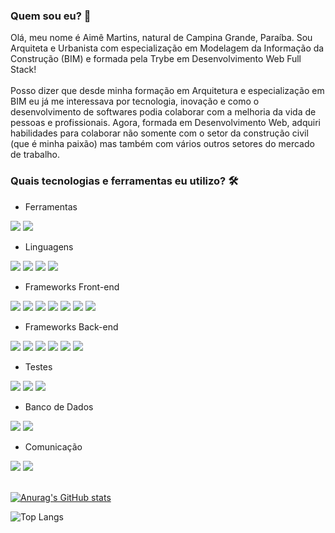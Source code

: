 ### Quem sou eu? 👋

Olá, meu nome é Aimê Martins, natural de Campina Grande, Paraíba. Sou Arquiteta e Urbanista com especialização em Modelagem da Informação da Construção (BIM) e formada pela Trybe em Desenvolvimento Web Full Stack! <br>
<br>
Posso dizer que desde minha formação em Arquitetura e especialização em BIM eu já me interessava por tecnologia, inovação e como o desenvolvimento de softwares podia colaborar com a melhoria da vida de pessoas e profissionais. Agora, formada em Desenvolvimento Web, adquiri habilidades para colaborar não somente com o setor da construção civil (que é minha paixão) mas também com vários outros setores do mercado de trabalho.

### Quais tecnologias e ferramentas eu utilizo? 🛠
- Ferramentas <br>
<div>
  <img src="https://img.shields.io/badge/GIT-E44C30?style=for-the-badge&logo=git&logoColor=white" >
  <img src="https://img.shields.io/badge/npm-CB3837?style=for-the-badge&logo=npm&logoColor=white" >
</div>

- Linguagens <br>
<div>
  <img src="https://img.shields.io/badge/JavaScript-323330?style=for-the-badge&logo=javascript&logoColor=F7DF1E" >
  <img src="https://img.shields.io/badge/Python-FFD43B?style=for-the-badge&logo=python&logoColor=blue" >
  <img src="https://img.shields.io/badge/TypeScript-007ACC?style=for-the-badge&logo=typescript&logoColor=white" >
  <img src="https://img.shields.io/badge/json-5E5C5C?style=for-the-badge&logo=json&logoColor=white" >
</div>

- Frameworks Front-end  <br>
<div>
  <img src="https://img.shields.io/badge/Cypress-17202C?style=for-the-badge&logo=cypress&logoColor=white" >
  <img src="https://img.shields.io/badge/React-20232A?style=for-the-badge&logo=react&logoColor=61DAFB" >
  <img src="https://img.shields.io/badge/React_Router-CA4245?style=for-the-badge&logo=react-router&logoColor=white" >
  <img src="https://img.shields.io/badge/Redux-593D88?style=for-the-badge&logo=redux&logoColor=white" >
  <img src="https://img.shields.io/badge/HTML5-E34F26?style=for-the-badge&logo=html5&logoColor=white" >
  <img src="https://img.shields.io/badge/CSS3-1572B6?style=for-the-badge&logo=css3&logoColor=white" >
  <img src="https://camo.githubusercontent.com/494174863c25a6f3609c8827b0345346c152428751a285c7fe0f00ac7bc14bce/68747470733a2f2f696d672e736869656c64732e696f2f62616467652f2d436f6e74657874204150492d3143314331433f6c6f676f3d7265616374266c6f676f436f6c6f723d363144414642" >
</div>

- Frameworks Back-end  <br>
<div>
  <img src="https://img.shields.io/badge/Docker-2CA5E0?style=for-the-badge&logo=docker&logoColor=white" >
  <img src="https://img.shields.io/badge/Express%20js-000000?style=for-the-badge&logo=express&logoColor=white" >
  <img src="https://img.shields.io/badge/JWT-000000?style=for-the-badge&logo=JSON%20web%20tokens&logoColor=white" >
  <img src="https://img.shields.io/badge/Node%20js-339933?style=for-the-badge&logo=nodedotjs&logoColor=white" >
  <img src="https://img.shields.io/badge/ts--node-3178C6?style=for-the-badge&logo=ts-node&logoColor=white" >
  <img src="https://img.shields.io/badge/Sequelize-52B0E7?style=for-the-badge&logo=Sequelize&logoColor=white" >
</div>

- Testes <br>
<div>
  <img src="https://img.shields.io/badge/Jest-C21325?style=for-the-badge&logo=jest&logoColor=white" >
  <img src="https://img.shields.io/badge/Mocha-8D6748?style=for-the-badge&logo=Mocha&logoColor=white" >
  <img src="https://img.shields.io/badge/chai-A30701?style=for-the-badge&logo=chai&logoColor=white" >
</div>

- Banco de Dados <br>
<div>
  <img src="https://img.shields.io/badge/MySQL-005C84?style=for-the-badge&logo=mysql&logoColor=white" >
  <img src="https://img.shields.io/badge/MongoDB-4EA94B?style=for-the-badge&logo=mongodb&logoColor=white" >
</div>

- Comunicação <br>
<div>
  <img src="https://img.shields.io/badge/Slack-4A154B?style=for-the-badge&logo=slack&logoColor=white" >
  <img src="https://img.shields.io/badge/Zoom-2D8CFF?style=for-the-badge&logo=zoom&logoColor=white" >
</div>
<br>
 
[![Anurag's GitHub stats](https://github-readme-stats.vercel.app/api?username=aimemartins)](https://github.com/anuraghazra/github-readme-stats)

![Top Langs](https://github-readme-stats.vercel.app/api/top-langs/?username=aimemartins&layout=compact)





<!--
**aimemartins/aimemartins** is a ✨ _special_ ✨ repository because its `README.md` (this file) appears on your GitHub profile.

Here are some ideas to get you started:

- 🔭 I’m currently working on ...
- 🌱 I’m currently learning ...
- 👯 I’m looking to collaborate on ...
- 🤔 I’m looking for help with ...
- 💬 Ask me about ...
- 📫 How to reach me: ...
- 😄 Pronouns: ...
- ⚡ Fun fact: ...
-->
